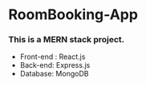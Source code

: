 # RoomBooking-App
### This is a MERN stack project. 
* Front-end : React.js
* Back-end: Express.js
* Database: MongoDB
